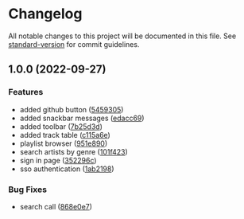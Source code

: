 # Changelog

All notable changes to this project will be documented in this file. See [standard-version](https://github.com/conventional-changelog/standard-version) for commit guidelines.

## 1.0.0 (2022-09-27)


### Features

* added github button ([5459305](https://github.com/xpl0t/playlist-dealer/commit/545930518d038f6f9a2b0d9c68934a73aeea8190))
* added snackbar messages ([edacc69](https://github.com/xpl0t/playlist-dealer/commit/edacc69b62e17152d41936f85d1f2701c324641e))
* added toolbar ([7b25d3d](https://github.com/xpl0t/playlist-dealer/commit/7b25d3d4cf27876624f44b3ba15fedf0ffd3c564))
* added track table ([c115a6e](https://github.com/xpl0t/playlist-dealer/commit/c115a6ec8e21fe6b10f87fcbec22f037413eb8fc))
* playlist browser ([951e890](https://github.com/xpl0t/playlist-dealer/commit/951e8903346e63d2171093918323805e868eede3))
* search artists by genre ([101f423](https://github.com/xpl0t/playlist-dealer/commit/101f423b572e54e361f61ceff3f80c20c4194de1))
* sign in page ([352296c](https://github.com/xpl0t/playlist-dealer/commit/352296ce32e4c99dbf746b2f7a0b8644832f4d50))
* sso authentication ([1ab2198](https://github.com/xpl0t/playlist-dealer/commit/1ab2198a6aa471272c3a4bcbcafed336459201f9))


### Bug Fixes

* search call ([868e0e7](https://github.com/xpl0t/playlist-dealer/commit/868e0e728e7a70b4b4172b023d0666d2caafd084))
